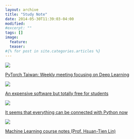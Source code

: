 ```yaml
---
layout: archive
title: "Study Note"
date: 2014-05-30T11:39:03-04:00
modified:
#excerpt: ""
tags: []
image:
  feature:
  teaser:
#{% for post in site.categories.articles %}
---
```


<div class="tiles">

<div class="tile">
  <a href="{{ site.url }}/notes/PyTorchTaiwan">
    <img src="{{ site.url }}/images/pytorch.jpg">
    <p class="post-excerpt">PyTorch Taiwan: Weekly meeting focusing on Deep Learning</p>
  </a>
</div><!-- /.tile -->

<div class="tile">
  <a href="{{ site.url }}/notes/MATLAB">
    <img src="{{ site.url }}/images/MATLAB.jpg">
    <p class="post-excerpt">An expensive software but totally free for students</p>
  </a>
</div><!-- /.tile -->

<div class="tile">
  <a href="{{ site.url }}/notes/Python">
    <img src="{{ site.url }}/images/Python.jpg">
    <p class="post-excerpt">It seems that everything can be connected with Python now</p>
  </a>
</div><!-- /.tile -->

<div class="tile">
  <a href="{{ site.url }}/notes/ML">
    <img src="{{ site.url }}/images/ML.jpg">
    <p class="post-excerpt">Machine Learning course notes (Prof. Hsuan-Tien Lin)</p>
  </a>
</div><!-- /.tile -->
</div><!-- /.tiles -->
